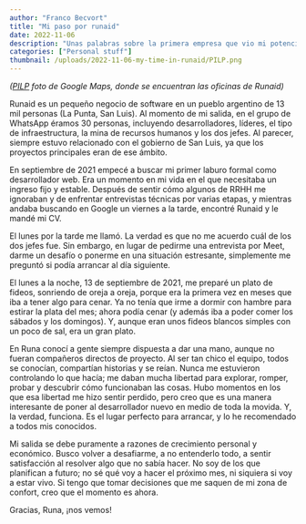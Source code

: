 ```yaml
---
author: "Franco Becvort"
title: "Mi paso por runaid"
date: 2022-11-06
description: "Unas palabras sobre la primera empresa que vio mi potencial"
categories: ["Personal stuff"]
thumbnail: /uploads/2022-11-06-my-time-in-runaid/PILP.png
---
```


_\([PILP](https://www.ulp.edu.ar/paginas/pilp.php) foto de Google Maps, donde se encuentran las oficinas de Runaid\)_

Runaid es un pequeño negocio de software en un pueblo argentino de 13 mil personas (La Punta, San Luis). Al momento de mi salida, en el grupo de WhatsApp éramos 30 personas, incluyendo desarrolladores, líderes, el tipo de infraestructura, la mina de recursos humanos y los dos jefes. Al parecer, siempre estuvo relacionado con el gobierno de San Luis, ya que los proyectos principales eran de ese ámbito.

En septiembre de 2021 empecé a buscar mi primer laburo formal como desarrollador web. Era un momento en mi vida en el que necesitaba un ingreso fijo y estable. Después de sentir cómo algunos de RRHH me ignoraban y de enfrentar entrevistas técnicas por varias etapas, y mientras andaba buscando en Google un viernes a la tarde, encontré Runaid y le mandé mi CV.

El lunes por la tarde me llamó. La verdad es que no me acuerdo cuál de los dos jefes fue. Sin embargo, en lugar de pedirme una entrevista por Meet, darme un desafío o ponerme en una situación estresante, simplemente me preguntó si podía arrancar al día siguiente.

El lunes a la noche, 13 de septiembre de 2021, me preparé un plato de fideos, sonriendo de oreja a oreja, porque era la primera vez en meses que iba a tener algo para cenar. Ya no tenía que irme a dormir con hambre para estirar la plata del mes; ahora podía cenar (y además iba a poder comer los sábados y los domingos). Y, aunque eran unos fideos blancos simples con un poco de sal, era un gran plato.

En Runa conocí a gente siempre dispuesta a dar una mano, aunque no fueran compañeros directos de proyecto. Al ser tan chico el equipo, todos se conocían, compartían historias y se reían. Nunca me estuvieron controlando lo que hacía; me daban mucha libertad para explorar, romper, probar y descubrir cómo funcionaban las cosas. Hubo momentos en los que esa libertad me hizo sentir perdido, pero creo que es una manera interesante de poner al desarrollador nuevo en medio de toda la movida. Y, la verdad, funciona. Es el lugar perfecto para arrancar, y lo he recomendado a todos mis conocidos.

Mi salida se debe puramente a razones de crecimiento personal y económico. Busco volver a desafiarme, a no entenderlo todo, a sentir satisfacción al resolver algo que no sabía hacer. No soy de los que planifican a futuro; no sé qué voy a hacer el próximo mes, ni siquiera si voy a estar vivo. Si tengo que tomar decisiones que me saquen de mi zona de confort, creo que el momento es ahora.

Gracias, Runa, ¡nos vemos!
